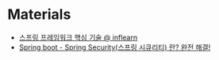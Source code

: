 # Materials

* [스프링 프레임워크 핵심 기술 @ inflearn](https://www.inflearn.com/course/spring-framework_core/)
* [Spring boot - Spring Security(스프링 시큐리티) 란? 완전 해결!](https://coding-start.tistory.com/153)

